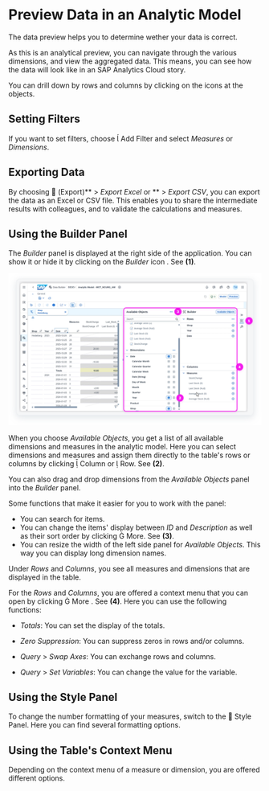<!-- loio9f1fa73a33424cbe9bac3064702c0dbd -->

<link rel="stylesheet" type="text/css" href="../css/sap-icons.css"/>

# Preview Data in an Analytic Model

The data preview helps you to determine wether your data is correct.

As this is an analytical preview, you can navigate through the various dimensions, and view the aggregated data. This means, you can see how the data will look like in an SAP Analytics Cloud story.

You can drill down by rows and columns by clicking on the icons at the objects.



<a name="loio9f1fa73a33424cbe9bac3064702c0dbd__section_k11_cwl_crb"/>

## Setting Filters

If you want to set filters, choose <span class="SAP-icons-V5"></span> Add Filter and select *Measures* or *Dimensions*.



<a name="loio9f1fa73a33424cbe9bac3064702c0dbd__section_hy2_scj_wbc"/>

## Exporting Data

By choosing <span class="FPA-icons-V3"></span> \(Export\)** \> *Export Excel* or ** \> *Export CSV*, you can export the data as an Excel or CSV file. This enables you to share the intermediate results with colleagues, and to validate the calculations and measures.



<a name="loio9f1fa73a33424cbe9bac3064702c0dbd__section_q3j_d4r_yhb"/>

## Using the Builder Panel

The *Builder* panel is displayed at the right side of the application. You can show it or hide it by clicking on the *Builder* icon . See **\(1\)**.

![This is a screenshot of the data preview.](images/DWC_-_data_preview_1557d18.png)

When you choose *Available Objects*, you get a list of all available dimensions and measures in the analytic model. Here you can select dimensions and measures and assign them directly to the table's rows or columns by clicking <span class="SAP-icons-V5"></span> Column or <span class="SAP-icons-V5"></span> Row. See **\(2\)**.

You can also drag and drop dimensions from the *Available Objects* panel into the *Builder* panel.

Some functions that make it easier for you to work with the panel:

-   You can search for items.
-   You can change the items' display between *ID* and *Description* as well as their sort order by clicking <span class="SAP-icons-V5"></span> More. See **\(3\)**.
-   You can resize the width of the left side panel for *Available Objects*. This way you can display long dimension names.

Under *Rows* and *Columns*, you see all measures and dimensions that are displayed in the table.

For the *Rows* and *Columns*, you are offered a context menu that you can open by clicking <span class="SAP-icons-V5"></span> More . See **\(4\)**. Here you can use the following functions:

-   *Totals*: You can set the display of the totals.

-   *Zero Suppression*: You can suppress zeros in rows and/or columns.

-   *Query* \> *Swap Axes*: You can exchange rows and columns.

-   *Query* \> *Set Variables*: You can change the value for the variable.




<a name="loio9f1fa73a33424cbe9bac3064702c0dbd__section_s5f_hlg_kvb"/>

## Using the Style Panel

To change the number formatting of your measures, switch to the <span class="FPA-icons-V3"></span> Style Panel. Here you can find several formatting options.



<a name="loio9f1fa73a33424cbe9bac3064702c0dbd__section_e5h_jhj_1jb"/>

## Using the Table's Context Menu

Depending on the context menu of a measure or dimension, you are offered different options.

